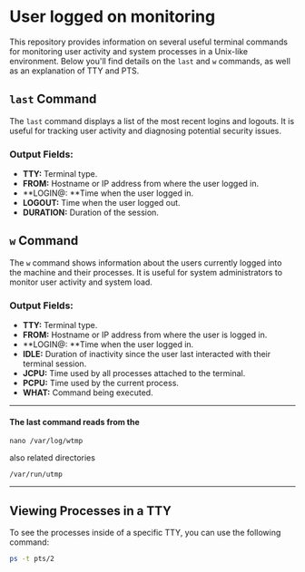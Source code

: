 # User logged on monitoring

This repository provides information on several useful terminal commands for monitoring user activity and system processes in a Unix-like environment. Below you'll find details on the `last` and `w` commands, as well as an explanation of TTY and PTS.

## `last` Command

The `last` command displays a list of the most recent logins and logouts. It is useful for tracking user activity and diagnosing potential security issues.

### Output Fields:

- **TTY:** Terminal type.
- **FROM:** Hostname or IP address from where the user logged in.
- **LOGIN@: **Time when the user logged in.
- **LOGOUT:** Time when the user logged out.
- **DURATION:** Duration of the session.

## `w` Command

The `w` command shows information about the users currently logged into the machine and their processes. It is useful for system administrators to monitor user activity and system load.

### Output Fields:

- **TTY:** Terminal type.
- **FROM:** Hostname or IP address from where the user is logged in.
- **LOGIN@: **Time when the user logged in.
- **IDLE:** Duration of inactivity since the user last interacted with their terminal session.
- **JCPU:** Time used by all processes attached to the terminal.
- **PCPU:** Time used by the current process.
- **WHAT:** Command being executed.

---

#### The last command reads from the 

```
nano /var/log/wtmp
```

also related directories

```
/var/run/utmp
```

---

## Viewing Processes in a TTY

To see the processes inside of a specific TTY, you can use the following command:

```bash
ps -t pts/2
